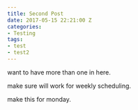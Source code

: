 ```yaml
---
title: Second Post
date: 2017-05-15 22:21:00 Z
categories:
- Testing
tags:
- test
- test2
---
```


want to have more than one in here. 

make sure will work for weekly scheduling.

make this for monday.